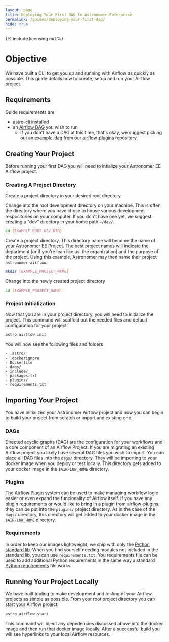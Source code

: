```yaml
---
layout: page
title: Deploying Your First DAG to Astronomer Enterprise
permalink: /guides/deploying-your-first-dag/
hide: true
---
```


{% include licensing.md %}

# Objective 
We have built a CLI to get you up and running with Airflow as quickly as possible. This guide details how to create, setup and run your Airflow project.


## Requirements
Guide requirements are
- [astro-cli](https://github.com/astronomerio/astro-cli) installed
- an [Airflow DAG](https://airflow.incubator.apache.org/concepts.html#dags) you wish to run
    - If you don't have a DAG at this time, that's okay, we suggest picking out an [example-dag](https://github.com/airflow-plugins/Example-Airflow-DAGs) from our [airflow-plugins](https://github.com/airflow-plugins) repository.

## Creating Your Project
Before running your first DAG you will need to intialize your Astronomer EE Airflow project.

### Creating A Project Directory
Create a project directory in your desired root directory. 

Change into the root development directory on your machine. This is often the directory where you have chose to house various development respositories on your computer. If you don't have one yet, we suggest creating a "dev" directory in your home path `~/dev/`.

```bash
cd [EXAMPLE_ROOT_DEV_DIR]
```

Create a project directory. This directory name will become the name of your Astronomer EE Project. The best project names will indicate the department (or if you're lean like us, the organization) and the purpose of the project. Using this example, Astronomer may then name their project `astronomer-airflow`. 

```bash
mkdir [EXAMPLE_PROJECT_NAME]
```

Change into the newly created project directory
```bash
cd [EXAMPLE_PROJECT_NAME]
```

### Project Initialization
Now that you are in your project directory, you will need to initialize the project. This command will scaffold out the needed files and default configuration for your project.

```bash
astro airflow init
```

You will now see the following files and folders

```
- .astro/
- .dockerignore
- Dockerfile
- dags/
- include/
- packages.txt
- plugins/
- requirements.txt
```

## Importing Your Project

You have initialized your Astronomer Airflow project and now you can begin to build your project from scratch or import and existing one.

### DAGs
Directed acyclic graphs (DAG) are the configuration for your workflows and a core component of an Airflow Project. If you are migrating an existing Airflow project you likely have several DAG files you wish to import. You can place all DAG files into the `dags/` directory. They will be importing to your docker image when you deploy or test locally. This directory gets added to your docker image in the `$AIRFLOW_HOME` directory.

### Plugins
The [Airflow Plugin](https://airflow.apache.org/plugins.html) system can be used to make managing workflow logic easier or even expand the funcionality of Airflow itself. If you have any plugin requirements or would like to bring in a plugin from [airflow-plugins](https://github.com/airflow-plugins), they can be put into the `plugins/` project directory. As in the case of the `dags/` directory,  this directory will get added to your docker image in the `$AIRFLOW_HOME` directory.

### Requirements
In order to keep our images lightweight, we ship with only the [Python standard lib](https://docs.python.org/3/library/index.html). When you find yourself needing modules not included in the standard lib, you can use `requirements.txt`. You requirements file can be used to add additional Python requirements in the same way a standard [Python requirements](https://pip.readthedocs.io/en/1.1/requirements.html) file works.


## Running Your Project Locally
We have built tooling to make development and testing of your Airflow projects as simple as possible. From your root project directory you can start your Airflow project.

```bash
astro airflow start
```

This command will inject any depedencies discussed above into the docker image and then run that docker image locally. After a successful build you will see hyperlinks to your local Airflow resources.

